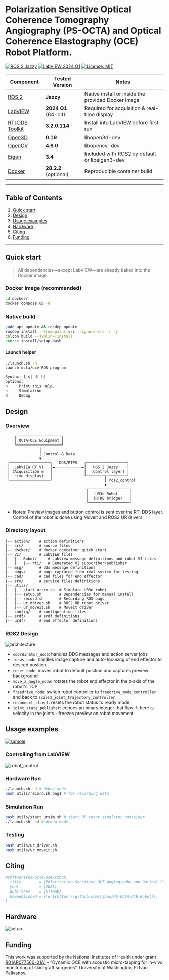 # Polarization Sensitive Optical Coherence Tomography Angiography (PS-OCTA) and Optical Coherence Elastography (OCE) Robot Platform. 

[![ROS 2 Jazzy](https://img.shields.io/badge/ROS2-Jazzy-blue.svg)](https://docs.ros.org/en/jazzy/index.html)
[![LabVIEW 2024 Q1](https://img.shields.io/badge/LabVIEW-2024%20Q1-yellow.svg)](https://www.ni.com/en/shop/labview.html)
[![License: MIT](https://img.shields.io/badge/License-MIT-green.svg)](LICENSE)

| Component | Tested Version | Notes |
|-----------|---------------|-------|
| [ROS 2](https://docs.ros.org/en/jazzy/index.html) | **Jazzy** | Native install or inside the provided Docker image |
| [LabVIEW](https://www.ni.com/en/shop/labview.html) | **2024 Q1** (64-bit) | Required for acquisition & real-time display |
| [RTI DDS Toolkit](https://www.rti.com/products/tools/dds-toolkit-labview) | **3.2.0.114** | Install into LabVIEW before first run |
| [Open3D](https://www.open3d.org) | **0.19** | libopen3d-dev |
| [OpenCV](https://www.opencv.org) | **4.6.0** | libopencv-dev |
| [Eigen](https://eigen.tuxfamily.org) | **3.4** | Included with ROS2 by default or libeigen3-dev  |
| [Docker](https://www.docker.com) | **28.2.2** (optional) | Reproducible container build |

---

## Table of Contents
1. [Quick start](#quick-start)  
2. [Design](#design)  
3. [Usage examples](#usage-examples)  
4. [Hardware](#hardware)
5. [Citing](#citing) 
6. [Funding](#funding)  

---

## Quick start

> All dependencies—except LabVIEW—are already baked into the Docker image.

### Docker Image (recommended)
```bash
cd docker/
docker compose up -d
```

### Native build
```bash
sudo apt update && rosdep update
rosdep install --from-paths src --ignore-src -r -y
colcon build --symlink-install
source install/setup.bash
```

#### Launch helper
```bash
./launch.sh -h
Launch octa/oce ROS program

Syntax: [-s|-d|-h]
options:
h     Print this Help.
s     Simulation
d     Debug
```

## Design
### Overview
```
    ┌────────────────────┐
    │ OCTA-OCE Equipment │
    └────────────────────┘
               │
               │ Control & Data
               ▼
 ┌──────────────────┐   DDS/RTPS   ┌──────────────────┐
 │  LabVIEW RT VI   │◄────────────►│   ROS 2 Jazzy    │
 │ (Acquisition &   │              │  (Control layer) │
 │  Live display)   │              └────────┬─────────┘
 └──────────────────┘                       │ ros2_control
                                            ▼
                                    ┌──────────────────┐
                                    │   UR3e Robot     │
                                    │  (RTDE bridge)   │
                                    └──────────────────┘
```
- Notes: Preview images and button control is sent over the RTI DDS layer. Control of the robot is done using Moveit and ROS2 UR drivers.

### Directory layout
```
|-- action/    # action definitions
|-- src/       # source files
|-- docker/    # docker container quick start
|-- VI/        # LabVIEW files
|   |-- Robot/     # Labview message definitions and robot VI files
|   |   |-- rti/   # Generated VI subscriber/publisher
|-- msg/       # dds message definitions
|-- bags/      # bags captured from real system for testing
|-- cad/       # cad files for end effector
|-- srv/       # service files definitions
|-- utils/
|   |-- start_ursim.sh  # Simulate UR3e robot
|   |-- setup.sh        # Dependencies for manual install
|   |-- record.sh       # Recording ROS bags
|   |-- ur_driver.sh    # ROS2 UR robot driver
|   |-- ur_moveit.sh    # Moveit driver
|-- config/    # configuration files
|-- srdf/      # srdf definitions
|-- urdf/      # end effector definitions
```

### ROS2 Design
![architecture](./assets/architecture.png)

- `coordinator_node`: handles DDS messages and action server jobs
- `focus_node`: handles image capture and auto-focusing of end effector to desired position.
- `reset_node`: moves robot to default position and captures preview background
- `move_z_angle_node`: rotates the robot end effector in the z-axis of the robot's TCP
- `freedrive_node`: switch robot controller to `freedrive_mode_controller` and back to `scaled_joint_trajectory_controller`
- `reconnect_client`: resets the robot status to ready mode 
- `joint_state_publisher`: echoes an binary integer that flips if there is velocity in the joints - freezes preview on robot movement.

## Usage examples

[![sample](./assets/sample.gif)](https://f004.backblazeb2.com/file/rjbaw-public/fullscan.mp4)

### Controlling from LabVIEW

![robot_control](./assets/robot_control.png)

### Hardware Run

```bash
./launch.sh -d # debug mode
bash utils/record.sh bag1 # for recording data
```

### Simulation Run
```bash
bash utils/start_ursim.sh # start UR robot simulator container
./launch.sh -sd # debug mode
```

### Testing

```bash
bash utils/ur_driver.sh
bash utils/ur_moveit.sh
```

## Citing

```bibtex
@software{ps-octa-oce-robot,
  title        = {Polarization-Sensitive OCT Angiography and Optical Coherence Elastography Robot Platform},
  year         = {2025},
  publisher    = {GitHub},
  howpublished = {\url{https://github.com/rjbaw/PS-OCTA-OCE-Robot}},
}
```

## Hardware
![setup](./assets/setup.jpeg)

## Funding

This work was supported by the National Institutes of Health under grant [R01AR077560-01A1](https://reporter.nih.gov/project-details/10204507) – “Dynamic OCE with acoustic micro-tapping for in-vivo monitoring of skin-graft surgeries”, University of Washington, PI Ivan Pelivanov.
